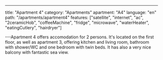 ---

title: "Apartment 4"
category: "Apartments"
apartment: "A4"
language: "en"
path: "/apartments/apartment4"
features: ["satellite",
"internet",
"ac",
"2ceramicHob",
"coffeeMachine",
"fridge",
"microwave",
"waterHeater",
"eatingCutlery",
"hairdryer"]

---Apartment 4 offers accomodation for 2 persons. It's located on the first floor, as well as apartment 3, offering kitchen and living room, bathroom with shower/WC and one bedroom with twin beds. It has also a very nice balcony with fantastic sea view.
